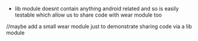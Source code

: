 

- lib module doesnt contain anything android related and so is easily testable which allow us to share code with wear
module too


//maybe add a small wear module just to demonstrate sharing code via a lib module